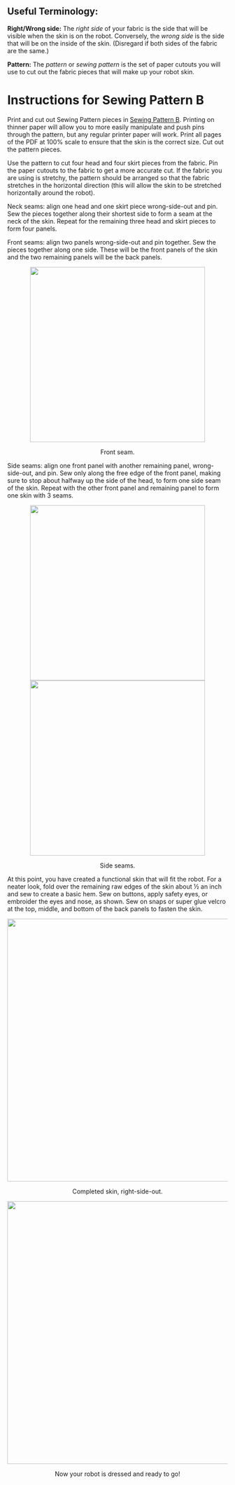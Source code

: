 ## Useful Terminology:
**Right/Wrong side:** The *right side* of your fabric is the side that will be visible when the skin is on the robot. Conversely, the *wrong side* is the side that will be on the inside of the skin. (Disregard if both sides of the fabric are the same.)

**Pattern:** The *pattern* or *sewing pattern* is the set of paper cutouts you will use to cut out the fabric pieces that will make up your robot skin.

# Instructions for Sewing Pattern B

Print and cut out Sewing Pattern pieces in [Sewing Pattern B](/Sewing%20Pattern%20B.pdf). Printing on thinner paper will allow you to more easily manipulate and push pins through the pattern, but any regular printer paper will work. Print all pages of the PDF at 100% scale to ensure that the skin is the correct size. Cut out the pattern pieces.

Use the pattern to cut four head and four skirt pieces from the fabric. Pin the paper cutouts to the fabric to get a more accurate cut. If the fabric you are using is stretchy, the pattern should be arranged so that the fabric stretches in the horizontal direction (this will allow the skin to be stretched horizontally around the robot).

Neck seams: align one head and one skirt piece wrong-side-out and pin. Sew the pieces together along their shortest side to form a seam at the neck of the skin. Repeat for the remaining three head and skirt pieces to form four panels.

Front seams: align two panels wrong-side-out and pin together. Sew the pieces together along one side. These will be the front panels of the skin and the two remaining panels will be the back panels.

<p align = "center">
<img src = "/Skin/images/Front Seam B.png" width="400">
</p>
<p align = "center">
Front seam.
</p>

Side seams: align one front panel with another remaining panel, wrong-side-out, and pin. Sew only along the free edge of the front panel, making sure to stop about halfway up the side of the head, to form one side seam of the skin. Repeat with the other front panel and remaining panel to form one skin with 3 seams.

<p align = "center">
<img src = "/Skin/images/Side Seam B.png" height ="400">
<img src = "/Skin/images/Side Seams B.png" height ="400">
</p>
<p align = "center">
Side seams.
</p>

At this point, you have created a functional skin that will fit the robot. For a neater look, fold over the remaining raw edges of the skin about ½ an inch and sew to create a basic hem. Sew on buttons, apply safety eyes, or embroider the eyes and nose, as shown. Sew on snaps or super glue velcro at the top, middle, and bottom of the back panels to fasten the skin.

<p align = "center">
<img src = "/Skin/images/flat_skin_b.png" width="600">
</p>
<p align = "center">
Completed skin, right-side-out.
</p>

<p align = "center">
<img src = "/Skin/images/dressed_skin_b.png" height="600">
</p>
<p align = "center">
Now your robot is dressed and ready to go!
</p>
